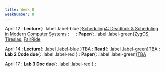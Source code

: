 ```yaml
---
title: Week 8
weekNumber: 8
---
```


April 12
: **Lecture**{: .label .label-blue }[Scheduling4: Deadlock & Scheduling in Modern Computer Systems](/sp22/assets/slides/lec13_scheduling4.pdf)
: &emsp;
    : **Paper**{: .label .label-green}[ZygOS](https://abelay.github.io/6828seminar/papers/prekas:zygos.pdf), [Tiresias](https://www.usenix.org/conference/nsdi19/presentation/gu), [FairRide](https://www.usenix.org/conference/nsdi16/technical-sessions/presentation/pu)

April 14
: **Lecture**{: .label .label-blue }[TBA](#)
    : **Read**{: .label .label-green}[TBA](#)
: **Lab 2 Code due**{: .label .label-red }
    : **Paper**{: .label .label-green}[TBA](#)

April 17
: **Lab 3 Doc due**{: .label .label-red }
    : &emsp;

